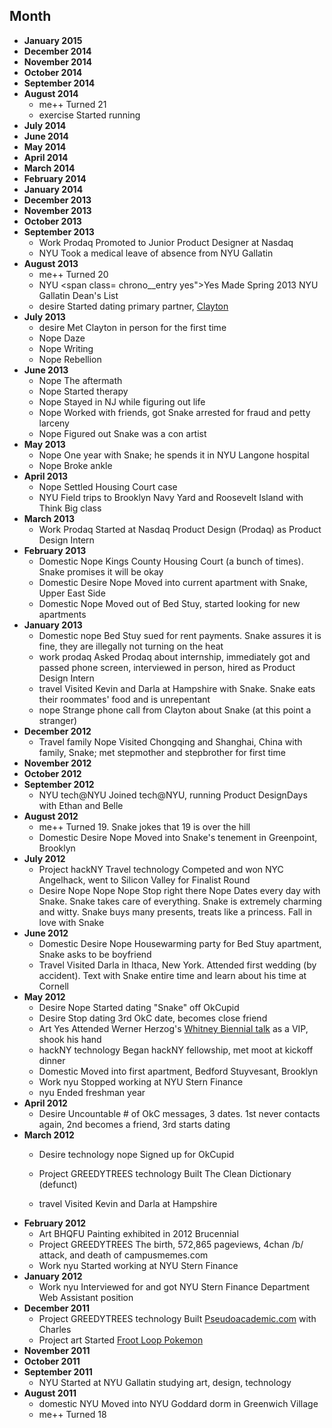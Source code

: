 
## Month

* **January 2015** 
* **December 2014**
* **November 2014**
* **October 2014**
* **September 2014**
* **August 2014**
	* <span class="chrono__entry bday">me++</span> Turned 21
	* <span class="chrono__entry exercise">exercise</span> Started running
* **July 2014**
* **June 2014**
* **May 2014**
* **April 2014**
* **March 2014**
* **February 2014**
* **January 2014**
* **December 2013**
* **November 2013**
* **October 2013**
* **September 2013**
	* <span class="chrono__entry work">Work</span> <span class="chrono__entry prodaq">Prodaq</span> Promoted to Junior Product Designer at Nasdaq
	* <span class="chrono__entry NYU">NYU</span> Took a medical leave of absence from NYU Gallatin
* **August 2013**
	* <span class="chrono__entry bday">me++</span> Turned 20
	* <span class="chrono__entry NYU">NYU</span> <span class=
	chrono__entry yes">Yes</span> Made Spring 2013 NYU Gallatin Dean's List
	* <span class="chrono__entry desire">desire</span> Started dating primary partner, [Clayton](http://claytonalbachten.com/)
* **July 2013**
	* <span class="chrono__entry desire">desire</span> Met Clayton in person for the first time
	* <span class="chrono__entry nope">Nope</span> Daze
	* <span class="chrono__entry nope">Nope</span> Writing
	* <span class="chrono__entry nope">Nope</span> Rebellion
* **June 2013**
	* <span class="chrono__entry nope">Nope</span> The aftermath
	* <span class="chrono__entry nope">Nope</span> Started therapy
	* <span class="chrono__entry nope">Nope</span> Stayed in NJ while figuring out life
	* <span class="chrono__entry nope">Nope</span> Worked with friends, got Snake arrested for fraud and petty larceny
	* <span class="chrono__entry nope">Nope</span> Figured out Snake was a con artist
* **May 2013**
	* <span class="chrono__entry nope">Nope</span> One year with Snake; he spends it in NYU Langone hospital
	* <span class="chrono__entry nope">Nope</span> Broke ankle
* **April 2013**
	* <span class="chrono__entry nope">Nope</span> Settled Housing Court case
	* <span class="chrono__entry NYU">NYU</span> Field trips to Brooklyn Navy Yard and Roosevelt Island with Think Big class
* **March 2013**
	* <span class="chrono__entry work">Work</span> <span class="chrono__entry prodaq">Prodaq</span> Started at Nasdaq Product Design (Prodaq) as Product Design Intern
* **February 2013**
	* <span class="chrono__entry domestic">Domestic</span> <span class="chrono__entry nope">Nope</span> Kings County Housing Court (a bunch of times). Snake promises it will be okay
	* <span class="chrono__entry domestic">Domestic</span> <span class="chrono__entry desire">Desire</span> <span class="chrono__entry nope">Nope</span> Moved into current apartment with Snake, Upper East Side
	* <span class="chrono__entry domestic">Domestic</span> <span class="chrono__entry nope">Nope</span> Moved out of Bed Stuy, started looking for new apartments
* **January 2013**
	* <span class="chrono__entry domestic">Domestic</span> <span class="chrono__entry nope">nope</span> Bed Stuy sued for rent payments. Snake assures it is fine, they are illegally not turning on the heat
	* <span class="chrono__entry work">work</span> <span class="chrono__entry prodaq">prodaq</span> Asked Prodaq about internship, immediately got and passed phone screen, interviewed in person, hired as Product Design Intern
	* <span class="chrono__entry travel">travel</span> Visited Kevin and Darla at Hampshire with Snake. Snake eats their roommates' food and is unrepentant
	* <span class="chrono__entry nope">nope</span> Strange phone call from Clayton about Snake (at this point a stranger)
* **December 2012**
	* <span class="chrono__entry travel">Travel</span> <span class="chrono__entry family">family</span> <span class="chrono__entry nope">Nope</span> Visited Chongqing and Shanghai, China with family, Snake; met stepmother and stepbrother for first time
* **November 2012**
* **October 2012**
* **September 2012**
	* <span class="chrono__entry NYU">NYU</span> <span class="chrono__entry tnyu">tech@NYU</span> Joined tech@NYU, running Product DesignDays with Ethan and Belle
* **August 2012**
	* <span class="chrono__entry bday">me++</span> Turned 19. Snake jokes that 19 is over the hill
	* <span class="chrono__entry domestic">Domestic</span> <span class="chrono__entry desire">Desire</span> <span class="chrono__entry nope">Nope</span> Moved into Snake's tenement in Greenpoint, Brooklyn
* **July 2012**
	* <span class="chrono__entry project">Project</span> <span class="chrono__entry hackNY">hackNY</span> <span class="chrono__entry travel">Travel</span> <span class="chrono__entry technology">technology</span> Competed and won NYC Angelhack, went to Silicon Valley for Finalist Round
	* <span class="chrono__entry desire">Desire</span> <span class="chrono__entry nope">Nope</span> <span class="chrono__entry nope">Nope</span> <span class="chrono__entry nope">Nope</span> <span class="chrono__entry nope">Stop right there</span> <span class="chrono__entry nope">Nope</span> Dates every day with Snake. Snake takes care of everything. Snake is extremely charming and witty. Snake buys many presents, treats like a princess. Fall in love with Snake
* **June 2012**
	* <span class="chrono__entry domestic">Domestic</span> <span class="chrono__entry desire">Desire</span> <span class="chrono__entry nope">Nope</span> Housewarming party for Bed Stuy apartment, Snake asks to be boyfriend
	* <span class="chrono__entry travel">Travel</span> Visited Darla in Ithaca, New York. Attended first wedding (by accident). Text with Snake entire time and learn about his time at Cornell
* **May 2012**
	* <span class="chrono__entry desire">Desire</span> <span class="chrono__entry nope">Nope</span> Started dating "Snake" off OkCupid
	* <span class="chrono__entry desire">Desire</span> Stop dating 3rd OkC date, becomes close friend
	* <span class="chrono__entry art">Art</span> <span class="chrono__entry yes">Yes</span> Attended Werner Herzog's [Whitney Biennial talk](http://whitney.org/Exhibitions/2012Biennial/WernerHerzog) as a VIP, shook his hand
	* <span class="chrono__entry hackNY">hackNY</span> <span class="chrono__entry technology">technology</span> Began hackNY fellowship, met moot at kickoff dinner
	* <span class="chrono__entry domestic">Domestic</span> Moved into first apartment, Bedford Stuyvesant, Brooklyn
	* <span class="chrono__entry work">Work</span> <span class="chrono__entry NYU">nyu</span> Stopped working at NYU Stern Finance
	* <span class="chrono__entry NYU">nyu</span> Ended freshman year
* **April 2012**
	* <span class="chrono__entry desire">Desire</span> Uncountable # of OkC messages, 3 dates. 1st never contacts again, 2nd becomes a friend, 3rd starts dating
* **March 2012**
	* <span class="chrono__entry desire">Desire</span> <span class="chrono__entry technology">technology</span> <span class="chrono__entry nope">nope</span> Signed up for OkCupid
	
	* <span class="chrono__entry project">Project</span> <span class="chrono__entry GREEDYTREES">GREEDYTREES</span> <span class="chrono__entry technology">technology</span> Built The Clean Dictionary (defunct)
	* <span class="chrono__entry travel">travel</span> Visited Kevin and Darla at Hampshire
* **February 2012**
	* <span class="chrono__entry art">Art</span> <span class="chrono__entry bhqfu">BHQFU</span> Painting exhibited in 2012 Brucennial
	* <span class="chrono__entry project">Project</span> <span class="chrono__entry GREEDYTREES">GREEDYTREES</span> The birth, 572,865 pageviews, 4chan /b/ attack, and death of campusmemes.com
	* <span class="chrono__entry work">Work</span> <span class="chrono__entry NYU">nyu</span> Started working at NYU Stern Finance
* **January 2012**
	* <span class="chrono__entry work">Work</span> <span class="chrono__entry NYU">nyu</span> Interviewed for and got NYU Stern Finance Department Web Assistant position
* **December 2011**
	* <span class="chrono__entry project">Project</span> <span class="chrono__entry GREEDYTREES">GREEDYTREES</span> <span class="chrono__entry technology">technology</span> Built [Pseudoacademic.com](http://pseudoacademic.com/) with Charles
	* <span class="chrono__entry project">Project</span> <span class="chrono__entry art">art</span> Started [Froot Loop Pokemon](http://frootlooppokemon.tumblr.com/)
* **November 2011**
* **October 2011**
* **September 2011** 
	* <span class="chrono__entry NYU">NYU</span> Started at NYU Gallatin studying art, design, technology
* **August 2011**
	* <span class="chrono__entry domestic">domestic</span> <span class="chrono__entry NYU">NYU</span> Moved into NYU Goddard dorm in Greenwich Village
	* <span class="chrono__entry bday">me++</span> Turned 18